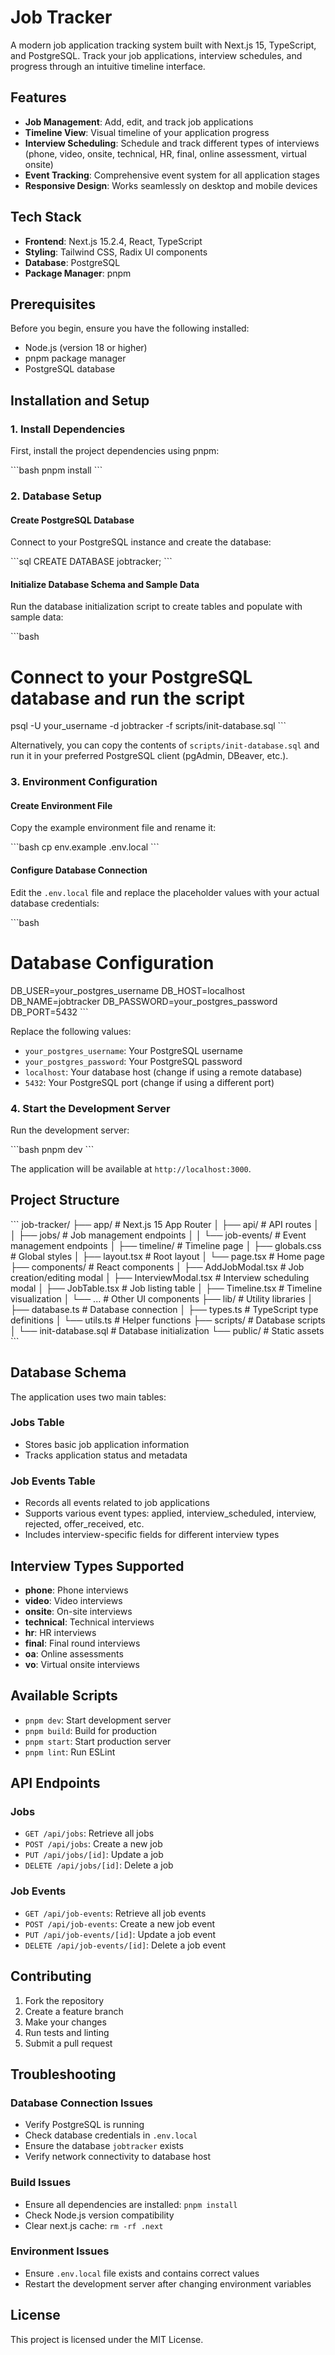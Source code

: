# Job Tracker

A modern job application tracking system built with Next.js 15, TypeScript, and PostgreSQL. Track your job applications, interview schedules, and progress through an intuitive timeline interface.

## Features

- **Job Management**: Add, edit, and track job applications
- **Timeline View**: Visual timeline of your application progress
- **Interview Scheduling**: Schedule and track different types of interviews (phone, video, onsite, technical, HR, final, online assessment, virtual onsite)
- **Event Tracking**: Comprehensive event system for all application stages
- **Responsive Design**: Works seamlessly on desktop and mobile devices

## Tech Stack

- **Frontend**: Next.js 15.2.4, React, TypeScript
- **Styling**: Tailwind CSS, Radix UI components
- **Database**: PostgreSQL
- **Package Manager**: pnpm

## Prerequisites

Before you begin, ensure you have the following installed:

- Node.js (version 18 or higher)
- pnpm package manager
- PostgreSQL database

## Installation and Setup

### 1. Install Dependencies

First, install the project dependencies using pnpm:

\`\`\`bash
pnpm install
\`\`\`

### 2. Database Setup

#### Create PostgreSQL Database

Connect to your PostgreSQL instance and create the database:

\`\`\`sql
CREATE DATABASE jobtracker;
\`\`\`

#### Initialize Database Schema and Sample Data

Run the database initialization script to create tables and populate with sample data:

\`\`\`bash
# Connect to your PostgreSQL database and run the script
psql -U your_username -d jobtracker -f scripts/init-database.sql
\`\`\`

Alternatively, you can copy the contents of `scripts/init-database.sql` and run it in your preferred PostgreSQL client (pgAdmin, DBeaver, etc.).

### 3. Environment Configuration

#### Create Environment File

Copy the example environment file and rename it:

\`\`\`bash
cp env.example .env.local
\`\`\`

#### Configure Database Connection

Edit the `.env.local` file and replace the placeholder values with your actual database credentials:

\`\`\`bash
# Database Configuration
DB_USER=your_postgres_username
DB_HOST=localhost
DB_NAME=jobtracker
DB_PASSWORD=your_postgres_password
DB_PORT=5432
\`\`\`

Replace the following values:
- `your_postgres_username`: Your PostgreSQL username
- `your_postgres_password`: Your PostgreSQL password
- `localhost`: Your database host (change if using a remote database)
- `5432`: Your PostgreSQL port (change if using a different port)

### 4. Start the Development Server

Run the development server:

\`\`\`bash
pnpm dev
\`\`\`

The application will be available at `http://localhost:3000`.

## Project Structure

\`\`\`
job-tracker/
├── app/                    # Next.js 15 App Router
│   ├── api/               # API routes
│   │   ├── jobs/          # Job management endpoints
│   │   └── job-events/    # Event management endpoints
│   ├── timeline/          # Timeline page
│   ├── globals.css        # Global styles
│   ├── layout.tsx         # Root layout
│   └── page.tsx           # Home page
├── components/            # React components
│   ├── AddJobModal.tsx    # Job creation/editing modal
│   ├── InterviewModal.tsx # Interview scheduling modal
│   ├── JobTable.tsx       # Job listing table
│   ├── Timeline.tsx       # Timeline visualization
│   └── ...               # Other UI components
├── lib/                   # Utility libraries
│   ├── database.ts        # Database connection
│   ├── types.ts           # TypeScript type definitions
│   └── utils.ts           # Helper functions
├── scripts/               # Database scripts
│   └── init-database.sql  # Database initialization
└── public/               # Static assets
\`\`\`

## Database Schema

The application uses two main tables:

### Jobs Table
- Stores basic job application information
- Tracks application status and metadata

### Job Events Table
- Records all events related to job applications
- Supports various event types: applied, interview_scheduled, interview, rejected, offer_received, etc.
- Includes interview-specific fields for different interview types

## Interview Types Supported

- **phone**: Phone interviews
- **video**: Video interviews
- **onsite**: On-site interviews
- **technical**: Technical interviews
- **hr**: HR interviews
- **final**: Final round interviews
- **oa**: Online assessments
- **vo**: Virtual onsite interviews

## Available Scripts

- `pnpm dev`: Start development server
- `pnpm build`: Build for production
- `pnpm start`: Start production server
- `pnpm lint`: Run ESLint

## API Endpoints

### Jobs
- `GET /api/jobs`: Retrieve all jobs
- `POST /api/jobs`: Create a new job
- `PUT /api/jobs/[id]`: Update a job
- `DELETE /api/jobs/[id]`: Delete a job

### Job Events
- `GET /api/job-events`: Retrieve all job events
- `POST /api/job-events`: Create a new job event
- `PUT /api/job-events/[id]`: Update a job event
- `DELETE /api/job-events/[id]`: Delete a job event

## Contributing

1. Fork the repository
2. Create a feature branch
3. Make your changes
4. Run tests and linting
5. Submit a pull request

## Troubleshooting

### Database Connection Issues
- Verify PostgreSQL is running
- Check database credentials in `.env.local`
- Ensure the database `jobtracker` exists
- Verify network connectivity to database host

### Build Issues
- Ensure all dependencies are installed: `pnpm install`
- Check Node.js version compatibility
- Clear next.js cache: `rm -rf .next`

### Environment Issues
- Ensure `.env.local` file exists and contains correct values
- Restart the development server after changing environment variables

## License

This project is licensed under the MIT License.
